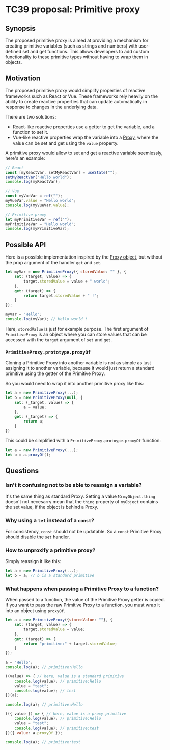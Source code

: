 # TC39 proposal: Primitive proxy

## Synopsis

The proposed primitive proxy is aimed at providing a mechanism for creating primitive variables (such as strings and numbers) with user-defined set and get functions. This allows developers to add custom functionality to these primitive types without having to wrap them in objects.

## Motivation

The proposed primitive proxy would simplify properties of reactive frameworks such as React or Vue. These frameworks rely heavily on the ability to create reactive properties that can update automatically in response to changes in the underlying data.

There are two solutions:
- React-like reactive properties use a getter to get the variable, and a function to set it.
- Vue-like reactive properties wrap the variable into a [Proxy](https://developer.mozilla.org/en-US/docs/Web/JavaScript/Reference/Global_Objects/Proxy), where the value can be set and get using the `value` property.

A primitive proxy would allow to set and get a reactive variable seemlessly, here's an example:

```js
// React
const [myReactVar, setMyReactVar] = useState("");
setMyReactVar("Hello world");
console.log(myReactVar);

// Vue
const myVueVar = ref("");
myVueVar.value = "Hello world";
console.log(myVueVar.value);

// Primitive proxy
let myPrimitiveVar = ref("");
myPrimitiveVar = "Hello world";
console.log(myPrimitiveVar);
```

## Possible API

Here is a possible implementation inspired by the [Proxy object](https://developer.mozilla.org/en-US/docs/Web/JavaScript/Reference/Global_Objects/Proxy), but without the prop argument of the handler `get` and `set`.

```js
let myVar = new PrimitiveProxy({ storedValue: "" }, {
    set: (target, value) => {
        target.storedValue = value + " world";
    },
    get: (target) => {
        return target.storedValue + " !";
    }
});

myVar = "Hello";
console.log(myVar); // Hello world !
```

Here, `storedValue` is just for example purpose. The first argument of `PrimitiveProxy` is an object where you can store values that can be accessed with the `target` argument of `set` and `get`.

### `PrimitiveProxy.prototype.proxyOf`

Cloning a Primitive Proxy into another variable is not as simple as just assigning it to another variable, because it would just return a standard primitive using the getter of the Primitive Proxy.

So you would need to wrap it into another primitive proxy like this:
```js
let a = new PrimitiveProxy(...);
let b = new PrimitiveProxy(null, {
    set: (_target, value) => {
        a = value;
    },
    get: (_target) => {
        return a;
    }
})
```

This could be simplified with a `PrimitiveProxy.protoype.proxyOf` function:
```js
let a = new PrimitiveProxy(...);
let b = a.proxyOf();
```

## Questions

### Isn't it confusing not to be able to reassign a variable?

It's the same thing as standard Proxy. Setting a value to `myObject.thing` doesn't not necesarry mean that the `thing` property of `myObject` contains the set value, if the object is behind a Proxy.

### Why using a `let` instead of a `const`?

For consistency, `const` should not be updatable. So a `const` Primitive Proxy should disable the `set` handler.

### How to unproxify a primitive proxy?

Simply reassign it like this:
```js
let a = new PrimitiveProxy(...);
let b = a; // b is a standard primitive
```

### What happens when passing a Primitive Proxy to a function?

When passed to a function, the value of the Primitive Proxy getter is copied. If you want to pass the raw Primitive Proxy to a function, you must wrap it into an object using `proxyOf`.

```js
let a = new PrimitiveProxy({storedValue: ""}, {
    set: (target, value) => {
        target.storedValue = value;
    },
    get: (target) => {
        return "primitive:" + target.storedValue;
    }
});

a = "Hello";
console.log(a); // primitive:Hello

((value) => { // here, value is a standard primitive
    console.log(value); // primitive:Hello
    value = "test";
    console.log(value); // test
})(a);

console.log(a); // primitive:Hello

(({ value }) => { // here, value is a proxy primitive
    console.log(value); // primitive:Hello
    value = "test";
    console.log(value); // primitive:test
})({ value: a.proxyOf });

console.log(a); // primitive:test
```
